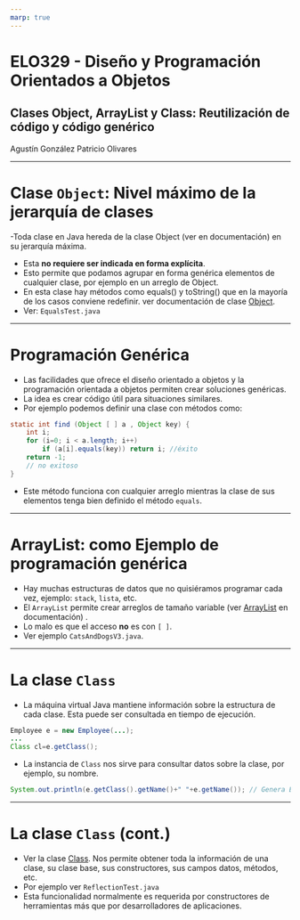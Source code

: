 ```yaml
---
marp: true
---
```

# ELO329 - Diseño y Programación Orientados a Objetos
## Clases Object, ArrayList y Class: Reutilización de código y código genérico
Agustín González
Patricio Olivares

---
# Clase `Object`: Nivel máximo de la jerarquía de clases

-Toda clase en Java hereda de la clase Object (ver en documentación) en su jerarquía máxima.
- Esta **no requiere ser indicada en forma explícita**.
- Esto permite que podamos agrupar en forma genérica elementos de cualquier clase, por ejemplo en un arreglo de Object.
- En esta clase hay métodos como equals() y toString() que en la mayoría de los casos conviene redefinir. ver documentación de clase [Object](https://docs.oracle.com/en/java/javase/21/docs/api/java.base/java/lang/Object.html). 
- Ver: `EqualsTest.java`

---
# Programación Genérica

- Las facilidades que ofrece el diseño orientado a objetos y la programación orientada a objetos permiten crear soluciones genéricas.
- La idea es crear código útil para situaciones similares.
- Por ejemplo podemos definir una clase con métodos como:

```java
static int find (Object [ ] a , Object key) {
    int i;
    for (i=0; i < a.length; i++)
        if (a[i].equals(key)) return i; //éxito
    return -1;
    // no exitoso
}
```
- Este método funciona con cualquier arreglo mientras la clase de sus elementos tenga bien definido el método `equals`.

---
# ArrayList: como Ejemplo de programación genérica

- Hay muchas estructuras de datos que no quisiéramos programar cada vez, ejemplo: `stack`, `lista`, etc.
- El `ArrayList` permite crear arreglos de tamaño variable (ver [ArrayList](https://docs.oracle.com/en/java/javase/21/docs/api/java.base/java/util/ArrayList.html) en documentación) .
- Lo malo es que el acceso **no** es con `[ ]`.
- Ver ejemplo `CatsAndDogsV3.java`.

---
# La clase `Class`

- La máquina virtual Java mantiene información sobre la estructura de cada clase. Esta puede ser consultada en tiempo de ejecución.

```java
Employee e = new Employee(...);
...
Class cl=e.getClass();
```
- La instancia de `Class` nos sirve para consultar datos sobre la clase, por ejemplo, su nombre.
```java
System.out.println(e.getClass().getName()+" "+e.getName()); // Genera Employee Harry Hacker
```

---
# La clase `Class` (cont.)
- Ver la clase [Class](https://docs.oracle.com/en/java/javase/21/docs/api/java.base/java/lang/Class.html). Nos permite obtener toda la información de una clase, su clase base, sus constructores, sus campos datos, métodos, etc.
- Por ejemplo ver `ReflectionTest.java`
- Esta funcionalidad normalmente es requerida por constructores de herramientas más que por desarrolladores de aplicaciones.